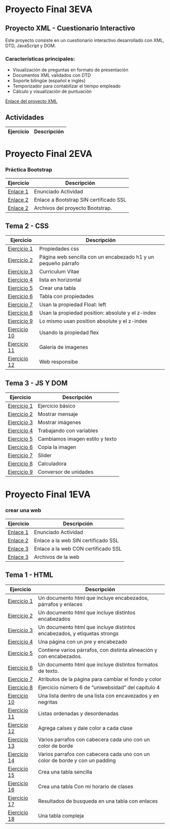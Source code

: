 # Proyecto Final 3EVA
## Proyecto XML - Cuestionario Interactivo

Este proyecto consiste en un cuestionario interactivo desarrollado con XML, DTD, JavaScript y DOM.

### Características principales:
- Visualización de preguntas en formato de presentación
- Documentos XML validados con DTD
- Soporte bilingüe (español e inglés)
- Temporizador para contabilizar el tiempo empleado
- Cálculo y visualización de puntuación


<a href="http://127.0.0.1:5500/index.html" target="_blank">Enlace del proyecto XML</a>

## Actividades

| Ejercicio | Descripción |
|-----------|-------------|
# Proyecto Final 2EVA
### Práctica Bootstrap
Ejercicio  | Descripción
-----------|--------------
[Enlace 1](http://docs.google.com/document/d/18Ru8RTDNnfByqD1XmgBmsbB0heMsepe_rTok2kAbi34/edit?usp=sharing_blank)  | Enunciado Actividad
<a href="http://mundodelasmascotas.infinityfreeapp.com/?i=1" target="_blank">Enlace 2</a> |Enlace a Bootstrap SIN certificado SSL
[Enlace 2](/Tema2/ProyectoBootstrap/)         | Archivos del proyecto Bootstrap.


## Tema 2 - CSS

Ejercicio  | Descripción
-----------|--------------
 [Ejercicio 1](Tema2/Actividades/css/Ejercicio1)         | Propiedades css
 [Ejercicio 2](Tema2/Actividades/css/Ejercicio2)         | Página web sencilla con un encabezado h1 y un pequeño párrafo
 [Ejercicio 3](Tema2/Actividades/css/Ejercicio3)         | Curriculum Vitae
 [Ejercicio 4](Tema2/Actividades/css/Ejercicio4)         | lista en horizontal
 [Ejercicio 5](Tema2/Actividades/css/Ejercicio5)         | Crear una tabla
 [Ejercicio 6](Tema2/Actividades/css/Ejercicio6)         | Tabla con propiedades
 [Ejercicio 7](Tema2/Actividades/css/Ejercicio7)         | Usan la propiedad Float: left
 [Ejercicio 8](Tema2/Actividades/css/Ejercicio8)         | Usan la propiedad position: absolute y el z-index
 [Ejercicio 9](Tema2/Actividades/css/Ejercicio9)         | Lo mismo usan position absolute y el z-index
 [Ejercicio 10](Tema2/Actividades/css/Ejercicio10)       | Usando la propiedad flex
 [Ejercicio 11](Tema2/Actividades/css/Ejercicio11)       | Galería de imagenes
 [Ejercicio 12](Tema2/Actividades/css/Ejercicio12)       | Web responsibe

## Tema 3 - JS Y DOM

Ejercicio  | Descripción
-----------|--------------
 [Ejercicio 1](https://github.com/Jramesp/LLMM1DAW/tree/339e0836cfd19d5b68cff9a289b1f504485ed119/Tema2/Actividades/JavaScript%20y%20html%20DOM/Ejercicio1)         | Ejercicio básico
 [Ejercicio 2](https://github.com/Jramesp/LLMM1DAW/tree/339e0836cfd19d5b68cff9a289b1f504485ed119/Tema2/Actividades/JavaScript%20y%20html%20DOM/Ejercicio2)         | Mostrar mensaje
 [Ejercicio 3](https://github.com/Jramesp/LLMM1DAW/tree/339e0836cfd19d5b68cff9a289b1f504485ed119/Tema2/Actividades/JavaScript%20y%20html%20DOM/Ejercicio3)           | Mostrar imágenes
 [Ejercicio 4](https://github.com/Jramesp/LLMM1DAW/tree/339e0836cfd19d5b68cff9a289b1f504485ed119/Tema2/Actividades/JavaScript%20y%20html%20DOM/Ejercicio4)           | Trabajando con variables
 [Ejercicio 5](https://github.com/Jramesp/LLMM1DAW/tree/339e0836cfd19d5b68cff9a289b1f504485ed119/Tema2/Actividades/JavaScript%20y%20html%20DOM/Ejercicio5)           | Cambiamos imagen estilo y texto
 [Ejercicio 6](https://github.com/Jramesp/LLMM1DAW/tree/339e0836cfd19d5b68cff9a289b1f504485ed119/Tema2/Actividades/JavaScript%20y%20html%20DOM/Ejercicio6)           | Copia la imagen
 [Ejercicio 7](https://github.com/Jramesp/LLMM1DAW/tree/339e0836cfd19d5b68cff9a289b1f504485ed119/Tema2/Actividades/JavaScript%20y%20html%20DOM/Ejercicio7)         | Slider
 [Ejercicio 8](https://github.com/Jramesp/LLMM1DAW/tree/339e0836cfd19d5b68cff9a289b1f504485ed119/Tema2/Actividades/JavaScript%20y%20html%20DOM/Ejercicio8)           | Calculadora
 [Ejercicio 9](https://github.com/Jramesp/LLMM1DAW/tree/339e0836cfd19d5b68cff9a289b1f504485ed119/Tema2/Actividades/JavaScript%20y%20html%20DOM/Ejercicio9)           | Conversor de unidades




# Proyecto Final 1EVA
### crear una web
Ejercicio  | Descripción
-----------|--------------
[Enlace 1](http://docs.google.com/document/d/18Ru8RTDNnfByqD1XmgBmsbB0heMsepe_rTok2kAbi34/edit?usp=sharing_blank)  | Enunciado Actividad
<a href="http://paginaweb.kesug.com/index-en.html" target="_blank">Enlace 2</a> | Enlace a la web SIN certificado SSL
<a href="http://paginaweb.kesug.com/index-en.html" target="_blank">Enlace 3</a> | Enlace a la web CON certificado SSL
[Enlace 3](https://github.com/Jramesp/LLMM1DAW/tree/bee57446434441f048a2fd664e23ebe3c5d2843c/Tema1/Paginaweb) | Archivos de la web



## Tema 1 - HTML

Ejercicio  | Descripción
-----------|--------------
 [Ejercicio 1](/Tema1/Ejercicio1.html)         | Un documento html que incluye encabezados, párrafos y enlaces
 [Ejercicio 2](/Tema1/Ejercicio2.html)         | Un documento html que incluye distintos encabezados
 [Ejercicio 3](/Tema1/Ejercicio3.html)         | Un documento html que incluye distintos encabezados, y etiquetas strongs
 [Ejercicio 4](/Tema1/Ejercicio4.html)         | Una página con un pre y encabezado
 [Ejercicio 5](/Tema1/Ejercicio5.html)         | Contiene varios párrafos, con distinta alineación y con encabezados.
 [Ejercicio 6](/Tema1/Ejercicio6.html)         | Un documento html que incluye distintos formatos de texto.
 [Ejercicio 7](/Tema1/Ejercicio7.html)         | Atributos de la página para cambiar el fondo y color
 [Ejercicio 8](/Tema1/Ejercicio8)         | Ejercicio número 6 de “uniwebsidad” del capítulo 4 
 [Ejercicio 10](/Tema1/Ejercicio10)         | Una lista dentro de una lista con encavezados y en negritas
 [Ejercicio 11](/Tema1/Ejercicio11)         | Listas ordenadas y desordenadas
 [Ejercicio 12](/Tema1/Ejercicio12)         | Agrega calses y dale color a cada clase
 [Ejercicio 13](/Tema1/Ejercicio13)         | Varios parrafos con cabecera cada uno con un color de borde
 [Ejercicio 14](/Tema1/Ejercicio14)         | Varios parrafos con cabecera cada uno con un color de borde y con un padding
 [Ejercicio 15](/Tema1/Ejercicio15)         | Crea una tabla sencilla
 [Ejercicio 16](/Tema1/Ejercicio16)         | Crea una tabla Con mi horario de clases
 [Ejercicio 17](/Tema1/Ejercicio17)         | Resultados de busqueda en una tabla con enlaces
 [Ejercicio 18](/Tema1/Ejercicio18)         | Una tabla compleja


 
